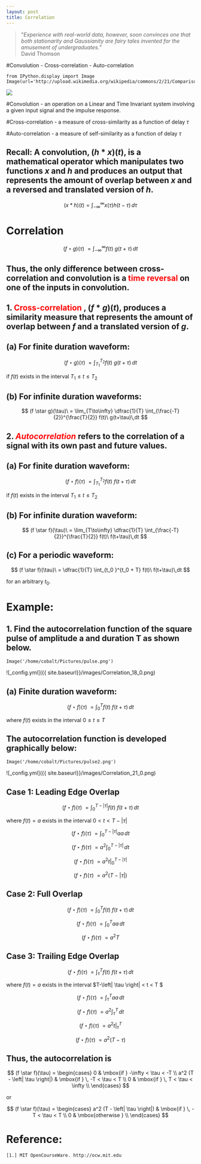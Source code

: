 ```yaml
---
layout: post
title: Correlation 
---
```


> "*Experience with real-world data, however, soon convinces one that both stationarity and Gaussianity are fairy tales invented for the amusement of undergraduates.*"  
                                       David Thomson
 

#Convolution - Cross-correlation - Auto-correlation


    from IPython.display import Image
    Image(url='http://upload.wikimedia.org/wikipedia/commons/2/21/Comparison_convolution_correlation.svg')




<img src="http://upload.wikimedia.org/wikipedia/commons/2/21/Comparison_convolution_correlation.svg"/>



#Convolution - an operation on a Linear and Time Invariant system involving a given input signal and the impulse response. 

#Cross-correlation - a measure of cross-similarity as a function of delay $\tau$

#Auto-correlation - a measure of self-similarity as a function of delay $\tau$

## Recall: A convolution, $(h \ast x)(t)$, is a mathematical operator which manipulates two functions $x$ and $h$ and produces an output that represents the amount of overlap between $x$ and a reversed and translated version of $h$.

$$  
(x \ast h)(t) = \int_{-\infty}^{\infty}   x(\tau)h(t - \tau) \, d\tau
$$

# Correlation

$$
   (f \star g)(\tau)\  =  \int_{-\infty}^{\infty} f(t)\ g(t+\tau)\,dt
$$

##  Thus, the only difference between cross-correlation and convolution is a <span style="color:red">time reversal</span> on one of the inputs in convolution.  

## 1. <span style="color:red"> Cross-correlation</span> , $(f \ast g)(t)$, produces a similarity measure that represents the amount of overlap between $f$ and a translated version of $g$.

##  (a) For finite duration waveform:

$$
   (f \star g)(\tau)\  =  \int_{T_1}^{T_2} f(t)\ g(t+\tau)\,dt
$$
 
 if $f(t)$ exists in the interval $T_1 \le t \le T_2$

## (b) For infinite duration waveforms:

$$
   (f \star g)(\tau)\  =  \lim_{T\to\infty} \dfrac{1}{T} \int_{\frac{-T}{2}}^{\frac{T}{2}} f(t)\ g(t+\tau)\,dt
$$

## 2. <span style="color:red">*Autocorrelation*</span> refers to the correlation of a signal with its own past and future values. 

## (a) For finite duration waveform:

$$
   (f \star f)(\tau)\  =  \int_{T_1}^{T_2} f(t)\ f(t+\tau)\,dt
$$
 
 if $f(t)$ exists in the interval $T_1 \le t \le T_2$

## (b) For infinite duration waveform:

$$
   (f \star f)(\tau)\  =  \lim_{T\to\infty} \dfrac{1}{T} \int_{\frac{-T}{2}}^{\frac{T}{2}} f(t)\ f(t+\tau)\,dt
$$

## (c) For a periodic waveform:

$$
   (f \star f)(\tau)\  =  \dfrac{1}{T} \int_{t_0 }^{t_0 + T} f(t)\ f(t+\tau)\,dt
$$

for an arbitrary $t_0$.

# Example:

## 1. Find the autocorrelation function of the square pulse of amplitude a and duration T as shown below.


    Image('/home/cobalt/Pictures/pulse.png')




![_config.yml]({{ site.baseurl}}/images/Correlation_18_0.png)



## (a) Finite duration waveform:

$$
   (f \star f)(\tau)\  =  \int_{0}^{T} f(t)\ f(t+\tau)\,dt
$$
 
where $f(t)$ exists in the interval $0 \le t \le T$

## The autocorrelation function is developed graphically below:


    Image('/home/cobalt/Pictures/pulse2.png')




![_config.yml]({{ site.baseurl}}/images/Correlation_21_0.png)



## Case 1: Leading Edge Overlap

$$
   (f \star f)(\tau)\  =  \int_{0}^{T-\left| \tau \right|} f(t)\ f(t+\tau)\,dt
$$
 
where $f(t) = a$ exists in the interval $0 < t < T- \left| \tau \right|$

$$
   (f \star f)(\tau)\  =  \int_{0}^{T- \left| \tau \right|} a a\,dt
$$

$$
   (f \star f)(\tau)\  = a^2 \int_{0}^{T- \left| \tau \right|} \,dt
$$

$$
   (f \star f)(\tau)\  = a^2 \left. t \right|_0^{T- \left| \tau \right|}
$$

$$
   (f \star f)(\tau)\  = a^2 (T- \left| \tau \right|)
$$

## Case 2: Full Overlap

$$
   (f \star f)(\tau)\  =  \int_{0}^{T} f(t)\ f(t+\tau)\,dt
$$

$$
   (f \star f)(\tau)\  =  \int_{0}^{T} a a\,dt
$$

$$
   (f \star f)(\tau)\  =  a^2 T
$$

## Case 3: Trailing Edge Overlap

$$
   (f \star f)(\tau)\  =  \int_{\tau}^{T} f(t)\ f(t+\tau)\,dt
$$
 
where $f(t) = a$ exists in the interval $T-\left| \tau \right| < t < T $ 

$$
   (f \star f)(\tau)\  =  \int_{\tau}^{T} a a\,dt
$$

$$
   (f \star f)(\tau)\  = a^2 \int_{\tau}^{T} \,dt
$$

$$
   (f \star f)(\tau)\  = a^2 \left. t \right|_{\tau}^{T}
$$

$$
   (f \star f)(\tau)\  = a^2 (T - \tau)
$$

## Thus, the autocorrelation is

$$ (f \star f)(\tau) = \begin{cases} 
0                  & \mbox{if } -\infty < \tau < -T \\ 
a^2 (T - \left| \tau \right|)  & \mbox{if }  \, -T < \tau  < T \\
 0                 & \mbox{if }  \, T < \tau  < \infty \\ 
\end{cases} $$

or

$$ (f \star f)(\tau) = \begin{cases} 
a^2 (T - \left| \tau \right|)  & \mbox{if }  \, -T < \tau  < T \\
 0                 & \mbox{otherwise }   \\ 
\end{cases} $$


# Reference:
    [1.] MIT OpenCourseWare. http://ocw.mit.edu

